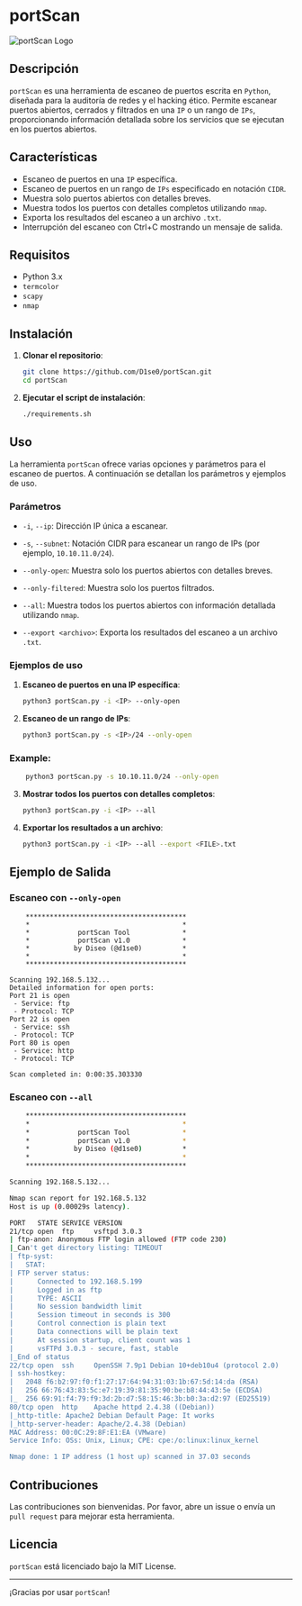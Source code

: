 # portScan

![portScan Logo](./logo.png)

## Descripción

`portScan` es una herramienta de escaneo de puertos escrita en `Python`, diseñada para la auditoría de redes y el hacking ético. Permite escanear puertos abiertos, cerrados y filtrados en una `IP` o un rango de `IPs`, proporcionando información detallada sobre los servicios que se ejecutan en los puertos abiertos.

## Características

- Escaneo de puertos en una `IP` específica.
- Escaneo de puertos en un rango de `IPs` especificado en notación `CIDR`.
- Muestra solo puertos abiertos con detalles breves.
- Muestra todos los puertos con detalles completos utilizando `nmap`.
- Exporta los resultados del escaneo a un archivo `.txt`.
- Interrupción del escaneo con Ctrl+C mostrando un mensaje de salida.

## Requisitos

- Python 3.x
- `termcolor`
- `scapy`
- `nmap`

## Instalación

1. **Clonar el repositorio**:

    ```bash
    git clone https://github.com/D1se0/portScan.git
    cd portScan
    ```

3. **Ejecutar el script de instalación**:

    ```bash
    ./requirements.sh
    ```

## Uso

La herramienta `portScan` ofrece varias opciones y parámetros para el escaneo de puertos. A continuación se detallan los parámetros y ejemplos de uso.

### Parámetros

- `-i`, `--ip`: Dirección IP única a escanear.
- `-s`, `--subnet`: Notación CIDR para escanear un rango de IPs (por ejemplo, `10.10.11.0/24`).
- `--only-open`: Muestra solo los puertos abiertos con detalles breves.

- `--only-filtered`: Muestra solo los puertos filtrados.
- `--all`: Muestra todos los puertos abiertos con información detallada utilizando `nmap`.
- `--export <archivo>`: Exporta los resultados del escaneo a un archivo `.txt`.

### Ejemplos de uso

1. **Escaneo de puertos en una IP específica**:
    ```bash
    python3 portScan.py -i <IP> --only-open
    ```

2. **Escaneo de un rango de IPs**:
    ```bash
    python3 portScan.py -s <IP>/24 --only-open
    ```
### Example:

```bash
    python3 portScan.py -s 10.10.11.0/24 --only-open
```

3. **Mostrar todos los puertos con detalles completos**:
    ```bash
    python3 portScan.py -i <IP> --all
    ```

4. **Exportar los resultados a un archivo**:
    ```bash
    python3 portScan.py -i <IP> --all --export <FILE>.txt
    ```

## Ejemplo de Salida

### Escaneo con `--only-open`

```plaintext
    ****************************************
    *                                      *
    *            portScan Tool             *
    *            portScan v1.0             *
    *           by Diseo (@d1se0)          *
    *                                      *
    ****************************************

Scanning 192.168.5.132...
Detailed information for open ports:
Port 21 is open
 - Service: ftp
 - Protocol: TCP
Port 22 is open
 - Service: ssh
 - Protocol: TCP
Port 80 is open
 - Service: http
 - Protocol: TCP

Scan completed in: 0:00:35.303330
```

### Escaneo con `--all`

```bash
    ****************************************
    *                                      *
    *            portScan Tool             *
    *            portScan v1.0             *
    *           by Diseo (@d1se0)          *
    *                                      *
    ****************************************

Scanning 192.168.5.132...

Nmap scan report for 192.168.5.132
Host is up (0.00029s latency).

PORT   STATE SERVICE VERSION
21/tcp open  ftp     vsftpd 3.0.3
| ftp-anon: Anonymous FTP login allowed (FTP code 230)
|_Can't get directory listing: TIMEOUT
| ftp-syst:
|   STAT:
| FTP server status:
|      Connected to 192.168.5.199
|      Logged in as ftp
|      TYPE: ASCII
|      No session bandwidth limit
|      Session timeout in seconds is 300
|      Control connection is plain text
|      Data connections will be plain text
|      At session startup, client count was 1
|      vsFTPd 3.0.3 - secure, fast, stable
|_End of status
22/tcp open  ssh     OpenSSH 7.9p1 Debian 10+deb10u4 (protocol 2.0)
| ssh-hostkey:
|   2048 f6:b2:97:f0:f1:27:17:64:94:31:03:1b:67:5d:14:da (RSA)
|   256 66:76:43:83:5c:e7:19:39:81:35:90:be:b8:44:43:5e (ECDSA)
|_  256 69:91:f4:79:f9:3d:2b:d7:58:15:46:3b:b0:3a:d2:97 (ED25519)
80/tcp open  http    Apache httpd 2.4.38 ((Debian))
|_http-title: Apache2 Debian Default Page: It works
|_http-server-header: Apache/2.4.38 (Debian)
MAC Address: 00:0C:29:8F:E1:EA (VMware)
Service Info: OSs: Unix, Linux; CPE: cpe:/o:linux:linux_kernel

Nmap done: 1 IP address (1 host up) scanned in 37.03 seconds
```

## Contribuciones

Las contribuciones son bienvenidas. Por favor, abre un issue o envía un `pull request` para mejorar esta herramienta.

## Licencia

`portScan` está licenciado bajo la MIT License.

----

¡Gracias por usar `portScan`!
